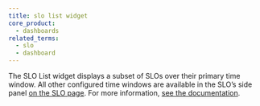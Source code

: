 ```yaml
---
title: slo list widget
core_product:
  - dashboards
related_terms:
  - slo
  - dashboard
---
```

The SLO List widget displays a subset of SLOs over their primary time window. All other configured time windows are available in the SLO’s side panel <a href="/service_management/service_level_objectives/">on the SLO page</a>. For more information, <a href="/dashboards/widgets/performance_reliability/slo_list/">see the documentation</a>.